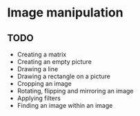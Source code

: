 # Image manipulation

## TODO
- Creating a matrix
- Creating an empty picture
- Drawing a line
- Drawing a rectangle on a picture
- Cropping an image
- Rotating, flipping and mirroring an image
- Applying filters
- Finding an image within an image